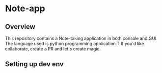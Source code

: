 # Note-app
## Overview
This repository contains a Note-taking application in both console and GUI. The language used is python programming application.T
If you'd like collaborate, create a PR and let's create magic.
## Setting up dev env
